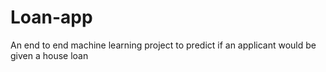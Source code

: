 # Loan-app
An end to end machine learning project to predict if an applicant would be given a house loan
